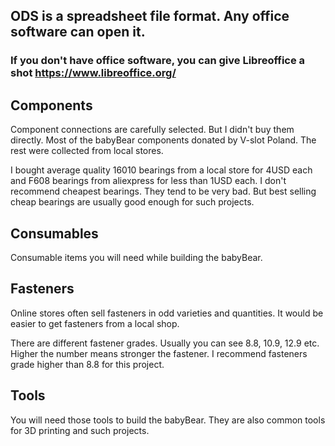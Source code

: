 ## **ODS is a spreadsheet file format. Any office software can open it.**
### If you don't have office software, you can give Libreoffice a shot  https://www.libreoffice.org/


## **Components**
Component connections are carefully selected. But I didn't buy them directly.
Most of the babyBear components donated by V-slot Poland.
The rest were collected from local stores.

I bought average quality 16010 bearings from a local store for 4USD each and F608 bearings from aliexpress for less than 1USD each.
I don't recommend cheapest bearings. They tend to be very bad. But best selling cheap bearings are usually good enough for such projects.


## **Consumables**
Consumable items you will need while building the babyBear.


## **Fasteners**
Online stores often sell fasteners in odd varieties and quantities.
It would be easier to get fasteners from a local shop.

There are different fastener grades. Usually you can see 8.8, 10.9, 12.9 etc.
Higher the number means stronger the fastener.
I recommend fasteners grade higher than 8.8 for this project.


## **Tools**
You will need those tools to build the babyBear.
They are also common tools for 3D printing and such projects.
